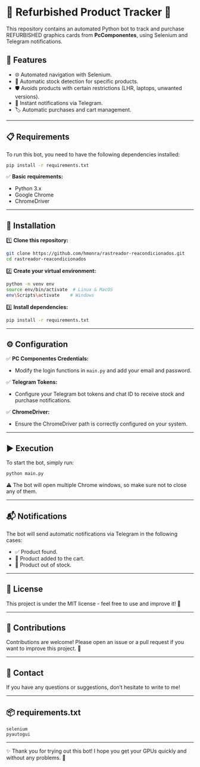 # 🛒 Refurbished Product Tracker 🚀

This repository contains an automated Python bot to track and purchase REFURBISHED graphics cards from **PcComponentes**, using Selenium and Telegram notifications.

## 🚀 Features
- 🌐 Automated navigation with Selenium.
- 🔄 Automatic stock detection for specific products.
- 🛡️ Avoids products with certain restrictions (LHR, laptops, unwanted versions).
- 📩 Instant notifications via Telegram.
- 🏷️ Automatic purchases and cart management.

---

## 📋 Requirements

To run this bot, you need to have the following dependencies installed:

```bash
pip install -r requirements.txt
```

✅ **Basic requirements:**
- Python 3.x
- Google Chrome
- ChromeDriver

---

## 📄 Installation

1️⃣ **Clone this repository:**
```bash
git clone https://github.com/hmonra/rastreador-reacondicionados.git
cd rastreador-reacondicionados
```

2️⃣ **Create your virtual environment:**
```bash
python -m venv env
source env/bin/activate  # Linux & MacOS
env\Scripts\activate    # Windows
```

3️⃣ **Install dependencies:**
```bash
pip install -r requirements.txt
```

---

## ⚙️ Configuration

✅ **PC Componentes Credentials:**
- Modify the login functions in `main.py` and add your email and password.

✅ **Telegram Tokens:**
- Configure your Telegram bot tokens and chat ID to receive stock and purchase notifications.

✅ **ChromeDriver:**
- Ensure the ChromeDriver path is correctly configured on your system.

---

## ▶️ Execution

To start the bot, simply run:
```bash
python main.py
```

⚠️ The bot will open multiple Chrome windows, so make sure not to close any of them.

---

## 📬 Notifications

The bot will send automatic notifications via Telegram in the following cases:
- ✅ Product found.
- 🚀 Product added to the cart.
- 🔴 Product out of stock.

---

## 📜 License

This project is under the MIT license - feel free to use and improve it! 🚀

---

## 🤝 Contributions

Contributions are welcome! Please open an issue or a pull request if you want to improve this project. 🎉

---

## 📧 Contact

If you have any questions or suggestions, don’t hesitate to write to me!

---

## 📦 requirements.txt

```
selenium
pyautogui
```

---

✨ Thank you for trying out this bot! I hope you get your GPUs quickly and without any problems. 🚀

